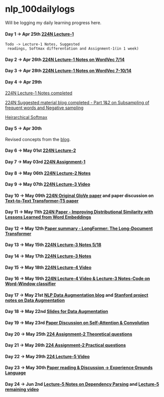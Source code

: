 # nlp_100dailylogs
Will be logging my daily learning progress here.

#### Day 1 -> Apr 25th [224N Lecture-1](https://www.youtube.com/watch?v=8rXD5-xhemo&list=PLoROMvodv4rOhcuXMZkNm7j3fVwBBY42z&index=2&t=0s)

    Todo -> Lecture-1 Notes, Suggested
     readings, Softmax differentation and Assignment-1(in 1 week) 

#### Day 2 -> Apr 26th [224N Lecture-1 Notes on WordVec 7/14](http://web.stanford.edu/class/cs224n/)

#### Day 3 -> Apr 28th [224N Lecture-1 Notes on WordVec 7-10/14](http://web.stanford.edu/class/cs224n/)

#### Day 4 -> Apr 29th 
[224N Lecture-1 Notes completed](http://web.stanford.edu/class/cs224n/)

[224N Suggested material blog completed - Part 1&2 on Subsampling of frequent words and Negative sampling](http://mccormickml.com/2017/01/11/word2vec-tutorial-part-2-negative-sampling/)

[Heirarchical Softmax](https://www.youtube.com/watch?v=ioe1eeEWU0I)

#### Day 5 -> Apr 30th 

Revised concepts from the [blog](http://mccormickml.com/2017/01/11/word2vec-tutorial-part-2-negative-sampling/).

#### Day 6 -> May 01st [224N Lecture-2](https://www.youtube.com/watch?v=kEMJRjEdNzM&list=PLoROMvodv4rOhcuXMZkNm7j3fVwBBY42z&index=2)

#### Day 7 -> May 03rd [224N Assignment-1](http://web.stanford.edu/class/cs224n/)

#### Day 8 -> May 06th [224N Lecture-2 Notes](http://web.stanford.edu/class/cs224n/)

#### Day 9 -> May 07th [224N Lecture-3 Video](https://www.youtube.com/watch?v=8CWyBNX6eDo&list=PLoROMvodv4rOhcuXMZkNm7j3fVwBBY42z&index=3)

#### Day 10 -> May 09th [224N Original GloVe paper](http://nlp.stanford.edu/pubs/glove.pdf) and paper discussion on [Text-to-Text Transformer-T5 paper](https://arxiv.org/abs/1910.10683)

#### Day 11 -> May 11th [224N Paper - Improving Distributional Similarity with Lessons Learned from Word Embeddings](http://www.aclweb.org/anthology/Q15-1016)

#### Day 12 -> May 12th [Paper summary - LongFormer: The Long-Document Transformer](https://www.youtube.com/watch?v=_8KNb5iqblE)

#### Day 13 -> May 15th [224N Lecture-3 Notes 5/18](http://web.stanford.edu/class/cs224n/)

#### Day 14 -> May 17th [224N Lecture-3 Notes](http://web.stanford.edu/class/cs224n/)

#### Day 15 -> May 18th [224N Lecture-4 Video](https://www.youtube.com/watch?v=8CWyBNX6eDo&list=PLoROMvodv4rOhcuXMZkNm7j3fVwBBY42z&index=4)

#### Day 16 -> May 19th [224N Lecture-4 Video & Lecture-3 Notes-Code on Word-Window classifier](https://www.youtube.com/watch?v=8CWyBNX6eDo&list=PLoROMvodv4rOhcuXMZkNm7j3fVwBBY42z&index=4)

#### Day 17 -> May 21st [NLP Data Augmentation blog](https://amitness.com/2020/05/data-augmentation-for-nlp/) and [Stanford project notes on Data Augmentation](https://web.stanford.edu/class/cs224u/2019/materials/cs224-2019-data-augmentation.pdf)

#### Day 18 -> May 22nd [Slides for Data Augmentation](https://amitness.com/2020/05/data-augmentation-for-nlp/)

#### Day 19 -> May 23rd [Paper Discussion on Self-Attention & Convolution](https://arxiv.org/abs/1911.03584)

#### Day 20 -> May 25th [224 Assignment-2 Theoretical questions](http://web.stanford.edu/class/cs224n/)

#### Day 21 -> May 26th [224 Assignment-2 Practical questions](http://web.stanford.edu/class/cs224n/)

#### Day 22 -> May 29th [224 Lecture-5 Video](https://www.youtube.com/watch?v=nC9_RfjYwqA&list=PLoROMvodv4rOhcuXMZkNm7j3fVwBBY42z&index=5)

#### Day 23 -> May 30th [Paper reading & Discussion -> Experience Grounds Language](https://arxiv.org/abs/2004.10151)

#### Day 24 -> Jun 2nd [Lecture-5 Notes on Dependency Parsing](http://web.stanford.edu/class/cs224n/readings/cs224n-2019-notes04-dependencyparsing.pdf) and [Lecture-5 remaining video](https://www.youtube.com/watch?v=nC9_RfjYwqA&list=PLoROMvodv4rOhcuXMZkNm7j3fVwBBY42z&index=5)